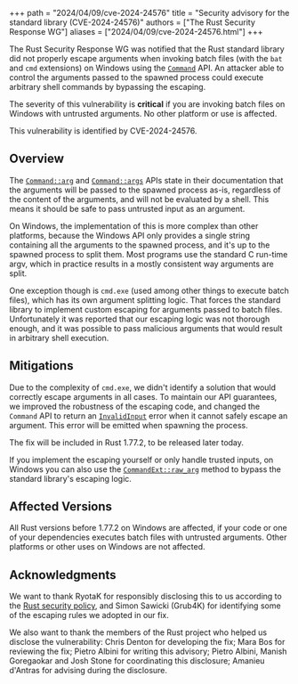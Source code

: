 +++
path = "2024/04/09/cve-2024-24576"
title = "Security advisory for the standard library (CVE-2024-24576)"
authors = ["The Rust Security Response WG"]
aliases = ["2024/04/09/cve-2024-24576.html"]
+++

The Rust Security Response WG was notified that the Rust standard library did
not properly escape arguments when invoking batch files (with the `bat` and
`cmd` extensions) on Windows using the [`Command`][1] API. An attacker able to
control the arguments passed to the spawned process could execute arbitrary
shell commands by bypassing the escaping.

The severity of this vulnerability is **critical** if you are invoking batch
files on Windows with untrusted arguments. No other platform or use is
affected.

This vulnerability is identified by CVE-2024-24576.

## Overview

The [`Command::arg`][2] and [`Command::args`][3] APIs state in their
documentation that the arguments will be passed to the spawned process as-is,
regardless of the content of the arguments, and will not be evaluated by a
shell. This means it should be safe to pass untrusted input as an argument.

On Windows, the implementation of this is more complex than other platforms,
because the Windows API only provides a single string containing all the
arguments to the spawned process, and it's up to the spawned process to split
them. Most programs use the standard C run-time argv, which in practice results
in a mostly consistent way arguments are split.

One exception though is `cmd.exe` (used among other things to execute batch
files), which has its own argument splitting logic. That forces the standard
library to implement custom escaping for arguments passed to batch files.
Unfortunately it was reported that our escaping logic was not thorough enough,
and it was possible to pass malicious arguments that would result in arbitrary
shell execution.

## Mitigations

Due to the complexity of `cmd.exe`, we didn't identify a solution that would
correctly escape arguments in all cases. To maintain our API guarantees, we
improved the robustness of the escaping code, and changed the `Command` API to
return an [`InvalidInput`][4] error when it cannot safely escape an argument.
This error will be emitted when spawning the process.

The fix will be included in Rust 1.77.2, to be released later today.

If you implement the escaping yourself or only handle trusted inputs, on
Windows you can also use the [`CommandExt::raw_arg`][5] method to bypass the
standard library's escaping logic.

## Affected Versions

All Rust versions before 1.77.2 on Windows are affected, if your code or one of
your dependencies executes batch files with untrusted arguments. Other
platforms or other uses on Windows are not affected.

## Acknowledgments

We want to thank RyotaK for responsibly disclosing this to us according to the
[Rust security policy][6], and Simon Sawicki (Grub4K) for identifying some of
the escaping rules we adopted in our fix.

We also want to thank the members of the Rust project who helped us disclose
the vulnerability: Chris Denton for developing the fix; Mara Bos for reviewing
the fix; Pietro Albini for writing this advisory; Pietro Albini, Manish
Goregaokar and Josh Stone for coordinating this disclosure; Amanieu d'Antras
for advising during the disclosure.

[1]: https://doc.rust-lang.org/std/process/struct.Command.html
[2]: https://doc.rust-lang.org/std/process/struct.Command.html#method.arg
[3]: https://doc.rust-lang.org/std/process/struct.Command.html#method.args
[4]: https://doc.rust-lang.org/std/io/enum.ErrorKind.html#variant.InvalidInput
[5]: https://doc.rust-lang.org/std/os/windows/process/trait.CommandExt.html#tymethod.raw_arg
[6]: https://www.rust-lang.org/policies/security
